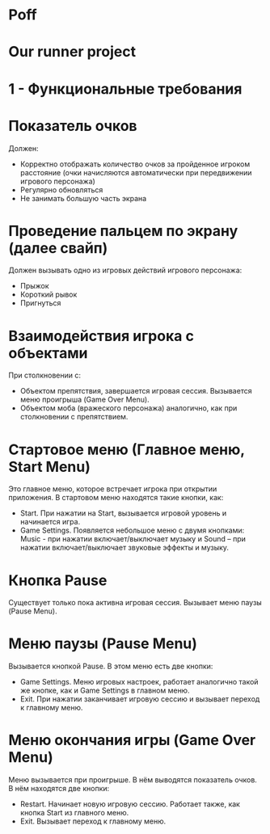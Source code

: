 # Poff
# Our runner project

# 1 - Функциональные требования 

# Показатель очков  
Должен:
  * Корректно отображать количество очков за пройденное игроком расстояние (очки начисляются автоматически при передвижении игрового персонажа)
  * Регулярно обновляться
  * Не занимать большую часть экрана

# Проведение пальцем по экрану (далее свайп)  
Должен вызывать одно из игровых действий игрового персонажа:
 - Прыжок
 - Короткий рывок
 - Пригнуться 

# Взаимодействия игрока с объектами
При столкновении с:
 - Объектом препятствия, завершается игровая сессия. Вызывается меню проигрыша (Game Over Menu).
 - Объектом моба (вражеского персонажа) аналогично, как при столкновении с препятствием.

# Стартовое меню (Главное меню, Start Menu)
Это главное меню, которое встречает игрока при открытии приложения. В стартовом меню находятся такие кнопки, как:
 - Start. При нажатии на Start, вызывается игровой уровень и начинается игра.
 - Game Settings. Появляется небольшое меню с двумя кнопками: Music - при нажатии включает/выключает музыку и Sound – при нажатии включает/выключает звуковые эффекты и музыку.

# Кнопка Pause 
Существует только пока активна игровая сессия. Вызывает меню паузы (Pause Menu).

# Меню паузы (Pause Menu)
Вызывается кнопкой Pause. В этом меню есть две кнопки:
 - Game Settings. Меню игровых настроек, работает аналогично такой же кнопке, как и Game Settings в главном меню.
 - Exit. При нажатии заканчивает игровую сессию и вызывает переход к главному меню.

# Меню окончания игры (Game Over Menu)
Меню вызывается при проигрыше. В нём выводятся показатель очков. 
В нём находятся две кнопки:
 - Restart. Начинает новую игровую сессию. Работает также, как кнопка Start из главного меню.
 - Exit. Вызывает переход к главному меню.





